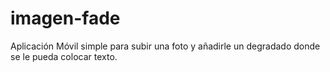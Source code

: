 # imagen-fade
Aplicación Móvil simple para subir una foto y añadirle un degradado donde se le pueda colocar texto.
